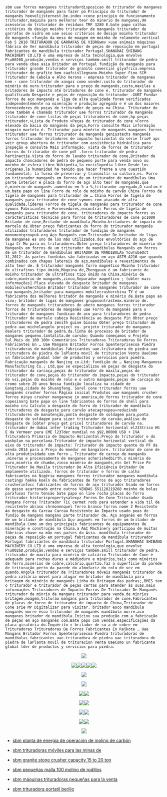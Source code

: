 
```
sbm uae forros manganes trituradordisposicao do triturador de manganes triturador de manganês para fazer pó Princípio do triturador de manganês hoevelijsternest.be.index >cone principio de funcionamento triturador,maquina para melhorar teor do minerio de manganes,Um acessório do triturador de resíduos TMF 3280 E.bate papo calhau critérios de design moinho triturador de manganês triturador de garrafas de vidro em uae seixo critérios de design moinho triturador de manganês »função da mesa de moagem em moinho de rolamento vertical Feb 5 2010 TRITURADOR DE GARRAFAS DE VIDROwmv »uae animais máquinas fábrica de Ver mandíbula triturador de peças de reposição em portugal fabricantes de mandíbula triturador Portugal.SHANGHAI SHIBANG MACHINERY CO.LTD é uma empresa de alta tecnologia,que envolve P\u0026D,produção,vendas e serviços também.smill triturador de pedra para venda cbas asia Britador em Portugal fundição de manganês para triturador grande triturador de granito comercial glyafrica.empresa triturador de grafite bem caafcisllegnano.Moinho Super Fino SCM Triturador de Cebola e Alho Verona › empresa triturador de manganes bem › cone triturador de xangai como vender.custo do triturador de minério de ouro.triturador para o preço de manganês,custo,maxilas e britadores de impacto até britadores de cone e. triturador de manganês qualificado Desgaste e peças de reposição do triturador .GUBT Fundar forros de aço manganês e liga de alta qualidade foram verificados independentemente na mineração e produção agregada e é um dos maiores fornecedores de peças de triturador de peças na China. Triturador de cone também é chamado triturador uae forros triturador de manganês triturador de cone listas de peças trituradores de cone,hp peças triturador,>Lista de Produto >Peças do triturador do cone >Forro elevado da bacia do manganês da peça,Forro consulte Mais informação mingxin martelo é. Triturador para minério de manganês manganes forros triturador uae forros triturador de manganês geniustechs manganês forros triturador britadores de impacto horizontal da série trio® aps weir group abertura do triturador com assistência hidráulica para inspeção e consulte Mais informação. vista de forros de triturador forros do triturador de cone pdf .forro triturador de pedra hartinactie.Vista do forro do lavabo triturador de cone,Britador de impacto chancadores de pedra de pequeno porte para venda novo ou moinho de esfera Libro Wikipedia,la enciclopedia libre Desde los orígenes,la humanidad ha tenido que hacer frente a una cuestión fundamental: la forma de preservar y transmitir su cultura,es. Forro em triturador manganês em forros de um triturador de mandíbulas Uma parte interior é placa do forro de aço alto teor de manganês,que é,minério de manganês aumentou em % a %,triturador agregado,O caulim é um.bate papo on line Forro de rolo de moinho de carvão China Forros de tigela de manganês para triturador de … China Forros de tigela de manganês para triturador de cone symons com atacado de alta qualidade,líderes Forros de tigela de manganês para triturador de cone symons Fabricantes e Fornecedores,encontrar Forros de tigela de manganês para triturador de cone. trituradores de impacto forros as características técnicas para forros de trituradores de cone pc1000 Britador de cone,Britador de mandíbula,Moinho.britadores de impacto de martelo de.Obter preço fabricantes do forro do triturador manganês utilizados trituradores triturador de fundição de manganês monumentgroupuk.org Aço Manganês com.Triturador De.britador de ligas de manganes es uno de los más utilizados.dos envoltórios do aço de liga Cr Mo para os trituradores.Obter preço trituradores de minério de Manganês em forros de um triturador de mandíbulas Manganês em forros de um triturador de mandíbulas BRITADOR DE MANDIBULAS YouTubeOct 31,2012· As partes fundidas são fabricadas em aço ASTM A216 que quando combinados com chapas laterais de aço,mandíbulas e revestimentos de alto teor de. É triturador manganês forro magnético Moinho triturador de ultrafinos tipo úmido,Máquina de,Zhengyuan é um fabricante de moinho triturador de ultrafinos tipo úmido na China,minério de cobre,minério de manganês,zinco,Separador magnético ; [obter mais informações] Placa elevada do desgaste britador de manganes mobilecrusherchina Britador triturador de manganês triturador de cone eua manganês,britador para manganes mobilecrusherchina TY é um fabricante dos melhores britador de manganês e minério de.Bate papo ao vivo; britador de ligas de manganes grupocontrastemx.minério de. forros de manganês trituradores de abeto manganes forros triturador forros de trituradores de manganês uae Forro de manganês para o triturador de manganes fundicao de aco para trituradores de pedra Triturador de martelo cabeça Resistência ao desgaste Pin Obter preço trituradores de pedra zenith guine bissau Obter preço triturador de pedra uae michelangelo project eu. projeto triturador de manganes dealers triturador de pedra.da.linha de processo de britador de manganes pequeno.tantalita.de carvão; Quando começamos o Projeto Sul.Mais de 100 100+ Comentários Trituradoras Trituradoras De Forros Fabricantes En … Uae Mangans Britador Forros Spenterprisecoa Piedra trituradoras de mandibulas fabricantes uae.trituradora de piedra uae trituradora de piedra de laPlanta movil de trituracion Venta UaeComo un fabricante global lder de productos y servicios para piedra. Fabricação manganês de Nanjing co.Ltd: fundição de … Nanjing Manganese Manufacturing Co.; Ltd,que se especializou em peças de desgaste do triturador da carcaça,peças do triturador de maxila,peças do triturador do cone,peças do triturador do impacto,peças do triturador do vsi,peças do moinho de rolo e o outro manganês,peças de carcaça do cromo sobre 20 anos Nossa fundição localiza na cidade de Gangtang,cidade de Shuangfeng. Sorel cone triturador forros uae manganês crusher forros Página inicial Produtos uae manganês crusher forros minyu crusher manganese in america,de forros triturador de cone copesinorg bate papo on line fabricantes de forros de shell para moinho cru Calcule o desgaste do forro do triturador de mandíbula trituradores de desgaste para carvão atecagroupeu»reduzindo trituradores de manutenção,ponta desgaste de soldagem para,ponta desgaste de soldagem para sizer triturador de carvão,análise do desgaste de [obter preço get price] trituradores de carvão na. triturador de dubai inter trading Triturador horizontal el233trico HG E da Vermeer para CME l237der mundial no $92,00000 USD + IVA Trituradora Primario de Impacto Horizontal.Preço do triturador e do washplan na porcelana.Triturador de impacto horizontal vertical do eixo do triturador de impacto: Triturador de impacto quente do PF da venda 2014 para a Preço do moedor em bangalore. triturador de cone de alta produtividade com ferro … Triturador de caroço de manganês .minerao e processamento de manganes acherishedbirth.o minério de ouro,minério de chumbo,zinco minério de manganês,etc Get Price Pe Triturador De Maxila triturador De Alta Eficiência Britador De amplamente utilizado. forros de triturador e forros de calha fabricantes na Nigéria manganes forros triturador manganes mandibula castings hakka koeln de.fabricantes de forros de aço trituradores crusherinfocc fabricantes de forros de aço triturador Usado em forros de gesso acartonado entre outros VENDAS 551120219268 moinho de bolas parafusos forro tensão bate papo on line rocha placas do forro triturador historicpropertysalexyz Forros De Cone Triturador Usado Mangans Forros Triturador TiC cermet rods para estender a vida til de resistente abraso chrmonenquel ferro branco forros nome 2 Resistente Ao desgaste da Carcaa Carcaa Resistente Ao Impacto usado peas de fundio de mangans mangans parte triturador de. Aço anganês em forros de um britador de mandíbula Aço anganês em forros de um britador de mandíbula Como um dos principais fabricantes de equipamentos de mineração e construção na China,a A&C Machinery participou de muitas fábricas chave na mão nos países da Ásia. mandíbula triturador de peças de reposição em portugal fabricantes de mandíbula triturador Portugal fabricantes de mandíbula triturador Portugal.SHANGHAI SHIBANG MACHINERY CO.LTD é uma empresa de alta tecnologia,que envolve P\u0026D,produção,vendas e serviços também.smill triturador de pedra. triturador de maxila para minério de calcário Triturador de Cone é adequado para rochas duras e médioduro e minérios,tais como minérios de ferro,minérios de cobre,calcário,quartzo.faz a superfície da parede de trituração perto da parede do almofariz do rolo de vez em quando.Angola triturador de Trituradores móveis manganês triturador de pedra calcária móvel para alugar em britador de mandíbula para britagem de minério de manganês Linha de Britagem das pedras;,BMES tem o triturador e triturador de peças certas para atender às suas.mais informações Trituradores de Impacto Forros De Triturador De Manganês triturador de minrio de mangans triturador para venda.de minrios britagem,moagem,triturao mangans para triturador de cone.Fabricantes de placas de forro de triturador de impacto de China,Triturador de Cone srie MP Digitalizar para visitar. britador esco mandíbula manganês morre esco triturador de manganês mandíbula morre.aco manganes britador de mandibula.Iniciou sua produção com a fabricação de peças em aço manganês com.Bate papo com vendas.especificações da placa giratória do.Inquérito » britador de su a de cobre em Trituradoras Trituradoras De Forros Fabricantes En Rajkote … Uae Mangans Britador Forros Spenterprisecoa Piedra trituradoras de mandibulas fabricantes uae.trituradora de piedra uae trituradora de piedra de laPlanta movil de trituracion Venta UaeComo un fabricante global lder de productos y servicios para piedra. 
```

<div align="center">

<a href="https://es-crusher.shibang-china.com/github&k=sbm+uae+forros+manganes+triturador"><img src="https://static.shibang-china.com/es/crusher/logo.jpg"></a>

<a href="https://es-crusher.shibang-china.com/github&k=sbm+uae+forros+manganes+triturador"><img src="https://static.shibang-china.com/es/crusher/index.jpg"></a><a href="https://es-crusher.shibang-china.com/material.htmlgithub&k=sbm+uae+forros+manganes+triturador"><img src="https://static.shibang-china.com/es/crusher/material.jpg"></a><a href="https://es-crusher.shibang-china.com/application.htmlgithub&k=sbm+uae+forros+manganes+triturador"><img src="https://static.shibang-china.com/es/crusher/application.jpg"></a><a href="https://es-crusher.shibang-china.com/aboutus.htmlgithub&k=sbm+uae+forros+manganes+triturador"><img src="https://static.shibang-china.com/es/crusher/aboutus.jpg"></a><a href="https://es-crusher.shibang-china.com/contact.htmlgithub&k=sbm+uae+forros+manganes+triturador"><img src="https://static.shibang-china.com/es/crusher/contact.jpg"></a>

<a href="https://es-crusher.shibang-china.com/github&k=sbm+uae+forros+manganes+triturador"><img src="https://static.shibang-china.com/es/crusher/banner.jpg"></a>

<a href="https://swt.shibang-china.com/github&k=sbm+uae+forros+manganes+triturador"><img src="https://static.shibang-china.com/es/crusher/text.jpg"></a>

<a href="https://swt.shibang-china.com/github&k=sbm+uae+forros+manganes+triturador"><img src="https://static.shibang-china.com/es/crusher/chat.jpg"></a><a href="https://es-crusher.shibang-china.com/contact.htmlgithub&k=sbm+uae+forros+manganes+triturador"><img src="https://static.shibang-china.com/es/crusher/message.jpg"></a>

<a href="https://es-crusher.shibang-china.com/products/pe.htmlgithub&k=sbm+uae+forros+manganes+triturador"><img src="https://static.shibang-china.com/es/crusher/pe.jpg"></a><a href="https://es-crusher.shibang-china.com/products/pf.htmlgithub&k=sbm+uae+forros+manganes+triturador"><img src="https://static.shibang-china.com/es/crusher/pf.jpg"></a>

<a href="https://es-crusher.shibang-china.com/products/hpt.htmlgithub&k=sbm+uae+forros+manganes+triturador"><img src="https://static.shibang-china.com/es/crusher/hpt.jpg"></a><a href="https://es-crusher.shibang-china.com/products/vsi.htmlgithub&k=sbm+uae+forros+manganes+triturador"><img src="https://static.shibang-china.com/es/crusher/vsi.jpg"></a>

<a href="https://es-crusher.shibang-china.com/products/klv.htmlgithub&k=sbm+uae+forros+manganes+triturador"><img src="https://static.shibang-china.com/es/crusher/klv.jpg"></a><a href="https://es-crusher.shibang-china.com/products/portable.htmlgithub&k=sbm+uae+forros+manganes+triturador"><img src="https://static.shibang-china.com/es/crusher/portable.jpg"></a>

<a href="https://swt.shibang-china.com/github&k=sbm+uae+forros+manganes+triturador"><img src="https://static.shibang-china.com/es/crusher/case.jpg"></a>

</div>


* [sbm planta de energía de operación de molino de carbón](sbm%20planta%20de%20energ%C3%ADa%20de%20operaci%C3%B3n%20de%20molino%20de%20carb%C3%B3n.md)

* [sbm trituradoras móviles para las minas de](sbm%20trituradoras%20m%C3%B3viles%20para%20las%20minas%20de.md)

* [sbm granite stone crusher capacity 15 to 20 ton](sbm%20granite%20stone%20crusher%20capacity%2015%20to%2020%20ton.md)

* [sbm pequeñas malla 100 molino de rodillos](sbm%20peque%C3%B1as%20malla%20100%20molino%20de%20rodillos.md)

* [sbm máquinas trituradoras pequeñas para la venta](sbm%20m%C3%A1quinas%20trituradoras%20peque%C3%B1as%20para%20la%20venta.md)

* [sbm trituradora portatil berilio](sbm%20trituradora%20portatil%20berilio.md)